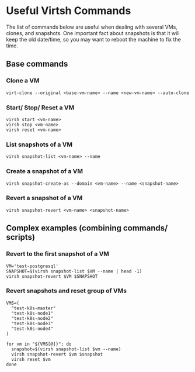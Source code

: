 # Useful Virtsh Commands

The list of commands below are useful when dealing with several VMs, clones, and snapshots. One important fact about snapshots is that it will keep the old date/time, so you may want to reboot the machine to fix the time.


## Base commands


### Clone a VM

```
virt-clone --original <base-vm-name> --name <new-vm-name> --auto-clone
```

### Start/ Stop/ Reset a VM

```
virsh start <vm-name>
virsh stop <vm-name>
virsh reset <vm-name>

```

### List snapshots of a VM

```
virsh snapshot-list <vm-name> --name
```

### Create a snapshot of a VM

```
virsh snapshot-create-as --domain <vm-name> --name <snapshot-name>
```

### Revert a snapshot of a VM


```
virsh snapshot-revert <vm-name> <snapshot-name>
```

## Complex examples (combining commands/ scripts)

### Revert to the first snapshot of a VM

```
VM='test-postgresql'
SNAPSHOT=$(virsh snapshot-list $VM --name | head -1)
virsh snapshot-revert $VM $SNAPSHOT

```

### Revert snapshots and reset group of VMs

```
VMS=(
  "test-k8s-master"
  "test-k8s-node1"
  "test-k8s-node2"
  "test-k8s-node3"
  "test-k8s-node4"
)

for vm in "${VMS[@]}"; do
  snapshot=$(virsh snapshot-list $vm --name)
  virsh snapshot-revert $vm $snapshot
  virsh reset $vm
done
```
